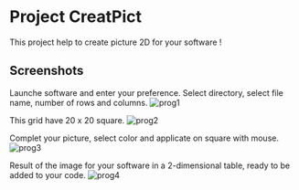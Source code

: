 
# Project CreatPict

This project help to create picture 2D for your software !

## Screenshots

Launche software and enter your preference.
Select directory, select file name, number of rows and columns.
![prog1](https://github.com/villanueva-aurelien/CreatPict/assets/131599506/bc340369-e512-4e0c-9c55-10952ab23431)

This grid have 20 x 20 square.
![prog2](https://github.com/villanueva-aurelien/CreatPict/assets/131599506/a7400110-2aee-423d-b762-5b369f8ee821)

Complet your picture, select color and applicate on square with mouse.
![prog3](https://github.com/villanueva-aurelien/CreatPict/assets/131599506/a96fb0ad-5fe6-479c-a3e5-a29df618a30f)

Result of the image for your software in a 2-dimensional table, ready to be added to your code.
![prog4](https://github.com/villanueva-aurelien/CreatPict/assets/131599506/9aca5af1-7485-44e9-b774-48c47ebe7923)


